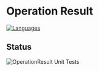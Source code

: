 # Operation Result

[![Languages](https://img.shields.io/badge/language-C%23-orange.svg)](#)

## Status

![OperationResult Unit Tests](https://github.com/Chris-Eckhardt/OperationResult/actions/workflows/operation-result-unit-tests.yml/badge.svg)
